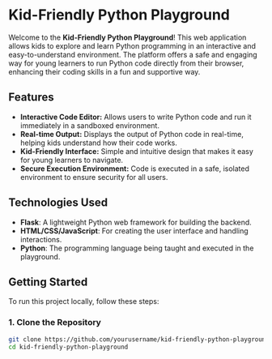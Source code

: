 # Kid-Friendly Python Playground

Welcome to the **Kid-Friendly Python Playground**! This web application allows kids to explore and learn Python programming in an interactive and easy-to-understand environment. The platform offers a safe and engaging way for young learners to run Python code directly from their browser, enhancing their coding skills in a fun and supportive way.

## Features

- **Interactive Code Editor:** Allows users to write Python code and run it immediately in a sandboxed environment.
- **Real-time Output:** Displays the output of Python code in real-time, helping kids understand how their code works.
- **Kid-Friendly Interface:** Simple and intuitive design that makes it easy for young learners to navigate.
- **Secure Execution Environment:** Code is executed in a safe, isolated environment to ensure security for all users.

## Technologies Used

- **Flask**: A lightweight Python web framework for building the backend.
- **HTML/CSS/JavaScript**: For creating the user interface and handling interactions.
- **Python**: The programming language being taught and executed in the playground.

## Getting Started

To run this project locally, follow these steps:

### 1. Clone the Repository

```bash
git clone https://github.com/yourusername/kid-friendly-python-playground.git
cd kid-friendly-python-playground
